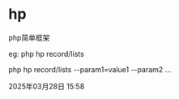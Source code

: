 # hp
php简单框架

eg:
php hp record/lists

php hp record/lists --param1=value1 --param2 ...

2025年03月28日 15:58